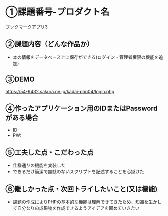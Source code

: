 # ①課題番号-プロダクト名

ブックマークアプリ3

## ②課題内容（どんな作品か）

- 本の情報をデータベース上に保存ができる(ログイン・管理者権限の機能を追加)

## ③DEMO

https://54-9432.sakura.ne.jp/kadai-php04/login.php

## ④作ったアプリケーション用のIDまたはPasswordがある場合

- ID:
- PW:

## ⑤工夫した点・こだわった点

- 仕様通りの機能を実装した
- できるだけ簡潔で無駄のないスクリプトを記述することを心掛けた

## ⑥難しかった点・次回トライしたいこと(又は機能)

- 課題の作成によりPHPの基本的な機能は理解できてきたため、知識を生かして自分なりの成果物を作成できるようアイデアを固めていきたい